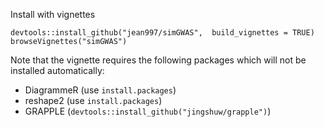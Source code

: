Install with vignettes

```
devtools::install_github("jean997/simGWAS",  build_vignettes = TRUE)
browseVignettes("simGWAS")
```

Note that the vignette requires the following packages which will not be 
installed automatically:

+ DiagrammeR (use `install.packages`)
+ reshape2 (use `install.packages`)
+ GRAPPLE (`devtools::install_github("jingshuw/grapple")`)
